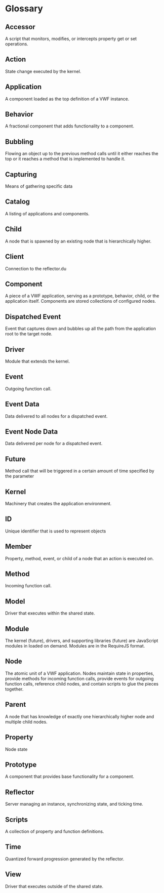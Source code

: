 Glossary
=====================

Accessor
------------
A script that monitors, modifies, or intercepts property get or set operations.

Action
------------
State change executed by the kernel.

Application
------------
A component loaded as the top definition of a VWF instance.

Behavior
------------
A fractional component that adds functionality to a component.

Bubbling
------------
Flowing an object up to the previous method calls until it either reaches the top or it reaches a method that is implemented to handle it.

Capturing
------------
Means of gathering specific data

Catalog
------------
A listing of applications and components.

Child
------------
A node that is spawned by an existing node that is hierarchically higher.

Client
------------
Connection to the reflector.du

Component
------------
A piece of a VWF application, serving as a prototype, behavior, child, or the application itself. Components are stored collections of configured nodes.

Dispatched Event
------------
Event that captures down and bubbles up all the path from the application root to the target node.

Driver
------------
Module that extends the kernel.

Event
------------
Outgoing function call.

Event Data
------------
Data delivered to all nodes for a dispatched event.

Event Node Data
------------
Data delivered per node for a dispatched event.

Future
------------
Method call that will be triggered in a certain amount of time specified by the parameter

Kernel
------------
Machinery that creates the application environment.

ID
------------
Unique identifier that is used to represent objects

Member
------------
Property, method, event, or child of a node that an action is executed on.

Method
------------
Incoming function call.

Model
------------
Driver that executes within the shared state.

Module
------------
The kernel (future), drivers, and supporting libraries (future) are JavaScript modules in loaded on demand. Modules are in the RequireJS format.

Node
------------
The atomic unit of a VWF application. Nodes maintain state in properties, provide methods for incoming function calls, provide events for outgoing function calls, reference child nodes, and contain scripts to glue the pieces together.

Parent
------------
A node that has knowledge of exactly one hierarchically higher node and multiple child nodes.

Property
------------
Node state

Prototype
------------
A component that provides base functionality for a component.

Reflector
------------
Server managing an instance, synchronizing state, and ticking time.

Scripts
------------
A collection of property and function definitions.

Time
------------
Quantized forward progression generated by the reflector.

View
------------
Driver that executes outside of the shared state.